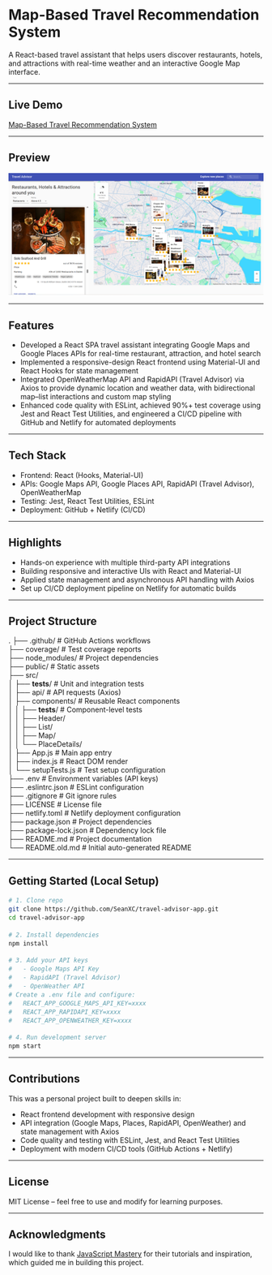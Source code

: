 # Map-Based Travel Recommendation System

A React-based travel assistant that helps users discover restaurants, hotels, and attractions with real-time weather and an interactive Google Map interface.  

---
## Live Demo

[Map-Based Travel Recommendation System](https://travel-rco-sys.netlify.app/)  

---

## Preview
![App Screenshot](./screenshots/demo.png)

---

## Features
- Developed a React SPA travel assistant integrating Google Maps and Google Places APIs for real-time restaurant, attraction, and hotel search  
- Implemented a responsive-design React frontend using Material-UI and React Hooks for state management  
- Integrated OpenWeatherMap API and RapidAPI (Travel Advisor) via Axios to provide dynamic location and weather data, with bidirectional map–list interactions and custom map styling  
- Enhanced code quality with ESLint, achieved 90%+ test coverage using Jest and React Test Utilities, and engineered a CI/CD pipeline with GitHub and Netlify for automated deployments  

---

## Tech Stack
- Frontend: React (Hooks, Material-UI)  
- APIs: Google Maps API, Google Places API, RapidAPI (Travel Advisor), OpenWeatherMap  
- Testing: Jest, React Test Utilities, ESLint  
- Deployment: GitHub + Netlify (CI/CD)  

---

## Highlights
- Hands-on experience with multiple third-party API integrations  
- Building responsive and interactive UIs with React and Material-UI  
- Applied state management and asynchronous API handling with Axios  
- Set up CI/CD deployment pipeline on Netlify for automatic builds  

---

## Project Structure
.
├── .github/                # GitHub Actions workflows  
├── coverage/               # Test coverage reports  
├── node_modules/           # Project dependencies  
├── public/                 # Static assets  
├── src/  
│   ├── __tests__/          # Unit and integration tests  
│   ├── api/                # API requests (Axios)  
│   ├── components/         # Reusable React components  
│   │   ├── __tests__/      # Component-level tests  
│   │   ├── Header/  
│   │   ├── List/  
│   │   ├── Map/  
│   │   └── PlaceDetails/  
│   ├── App.js              # Main app entry  
│   ├── index.js            # React DOM render  
│   └── setupTests.js       # Test setup configuration  
├── .env                    # Environment variables (API keys)  
├── .eslintrc.json          # ESLint configuration  
├── .gitignore              # Git ignore rules  
├── LICENSE                 # License file  
├── netlify.toml            # Netlify deployment configuration  
├── package.json            # Project dependencies  
├── package-lock.json       # Dependency lock file  
├── README.md               # Project documentation  
└── README.old.md           # Initial auto-generated README  

---

## Getting Started (Local Setup)
```bash
# 1. Clone repo
git clone https://github.com/SeanXC/travel-advisor-app.git
cd travel-advisor-app

# 2. Install dependencies
npm install

# 3. Add your API keys
#   - Google Maps API Key
#   - RapidAPI (Travel Advisor)
#   - OpenWeather API
# Create a .env file and configure:
#   REACT_APP_GOOGLE_MAPS_API_KEY=xxxx
#   REACT_APP_RAPIDAPI_KEY=xxxx
#   REACT_APP_OPENWEATHER_KEY=xxxx

# 4. Run development server
npm start


```


---

## Contributions
This was a personal project built to deepen skills in:  
- React frontend development with responsive design  
- API integration (Google Maps, Places, RapidAPI, OpenWeather) and state management with Axios  
- Code quality and testing with ESLint, Jest, and React Test Utilities  
- Deployment with modern CI/CD tools (GitHub Actions + Netlify)  

---

## License
MIT License – feel free to use and modify for learning purposes.

---

## Acknowledgments
I would like to thank [JavaScript Mastery](https://www.youtube.com/@javascriptmastery) for their tutorials and inspiration, which guided me in building this project.

